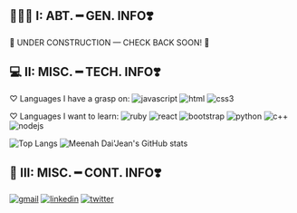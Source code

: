## 👩🏽‍🦱 I: ABT.  ━ GEN. INFO❣️ 

🚧 UNDER CONSTRUCTION — CHECK BACK SOON! 🚧 


## 💻 II: MISC. ━ TECH. INFO❣️ 
♡ Languages I have a grasp on: ![javascript](https://img.shields.io/badge/-JavaScript-F8C8DC?style=flat&logo=javascript&logoColor=5C4033) 
![html](https://img.shields.io/badge/-HTML5-F8C8DC?style=flat&logo=HTML5&logoColor=5C4033)
![css3](https://img.shields.io/badge/-CSS3-F8C8DC?style=flat&logo=CSS3&logoColor=5C4033)


 ♡ Languages I want to learn: 
![ruby](https://img.shields.io/badge/-Ruby-F8C8DC?style=flat&logo=ruby&logoColor=5C4033)
![react](https://img.shields.io/badge/-React-F8C8DC?style=flat&logo=react&logoColor=5C4033)
![bootstrap](https://img.shields.io/badge/-BootStrap-F8C8DC?style=flat&logo=BootStrap&logoColor=5C4033)
![python](https://img.shields.io/badge/-Python-F8C8DC?style=flat&logo=python&logoColor=5C4033)
![c++](https://img.shields.io/badge/-C++-F8C8DC?style=flat&logo=c&logoColor=5C4033)
![nodejs](https://img.shields.io/badge/-Node.JS-F8C8DC?style=flat&logo=node.JS&logoColor=5C4033)

![Top Langs](https://github-readme-stats.vercel.app/api/top-langs/?username=mdaijean&layout=compact&theme=midnight-purple&hide_border=true&title_color=5C4033&text_color=5C4033&bg_color=F8C8DC)
![Meenah Dai'Jean's GitHub stats](https://github-readme-stats.vercel.app/api?username=mdaijean&show_icons=true&title_color=5C4033&icon_color=5C4033&text_color=5C4033&bg_color=F8C8DC)


## 💌 III: MISC. ━ CONT. INFO❣️ 
[![gmail](https://img.shields.io/badge/gmail-D14836?style=for-the-badge&logo=gmail&logoColor=white)](mailto:meenahdaijean@gmail.com)
[![linkedin](https://img.shields.io/badge/linkedin-0A66C2?style=for-the-badge&logo=linkedin&logoColor=white)](https://www.linkedin.com/in/ameenah-zook-73b686218/)
[![twitter](https://img.shields.io/badge/twitter-1DA1F2?style=for-the-badge&logo=twitter&logoColor=white)](https://twitter.com/westindiedai)
